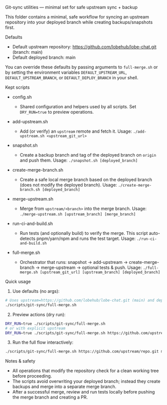 Git-sync utilities — minimal set for safe upstream sync + backup

This folder contains a minimal, safe workflow for syncing an upstream repository into your deployed branch while creating backups/snapshots first.

Defaults

- Default upstream repository: <https://github.com/lobehub/lobe-chat.git> (branch: main)
- Default deployed branch: main

You can override these defaults by passing arguments to `full-merge.sh` or by setting the environment variables `DEFAULT_UPSTREAM_URL`, `DEFAULT_UPSTREAM_BRANCH`, or `DEFAULT_DEPLOY_BRANCH` in your shell.

Kept scripts

- config.sh
  - Shared configuration and helpers used by all scripts. Set `DRY_RUN=true` to preview operations.

- add-upstream.sh
  - Add (or verify) an `upstream` remote and fetch it. Usage: `./add-upstream.sh <upstream_git_url>`

- snapshot.sh
  - Create a backup branch and tag of the deployed branch on `origin` and push them. Usage: `./snapshot.sh [deployed_branch]`

- create-merge-branch.sh
  - Create a safe local merge branch based on the deployed branch (does not modify the deployed branch). Usage: `./create-merge-branch.sh [deployed_branch]`

- merge-upstream.sh
  - Merge from `upstream/<branch>` into the merge branch. Usage: `./merge-upstream.sh [upstream_branch] [merge_branch]`

- run-ci-and-build.sh
  - Run tests (and optionally build) to verify the merge. This script auto-detects pnpm/yarn/npm and runs the test target. Usage: `./run-ci-and-build.sh`

- full-merge.sh
  - Orchestrator that runs: snapshot -> add-upstream -> create-merge-branch -> merge-upstream -> optional tests & push. Usage: `./full-merge.sh [upstream_git_url] [upstream_branch] [deployed_branch]`

Quick usage

1. Use defaults (no args):

```bash
# Uses upstream=https://github.com/lobehub/lobe-chat.git (main) and deployed branch 'main'
./scripts/git-sync/full-merge.sh
```

2. Preview actions (dry run):

```bash
DRY_RUN=true ./scripts/git-sync/full-merge.sh
# or with explicit upstream
DRY_RUN=true ./scripts/git-sync/full-merge.sh https://github.com/upstream/repo.git main
```

3. Run the full flow interactively:

```bash
./scripts/git-sync/full-merge.sh https://github.com/upstream/repo.git main
```

Notes & safety

- All operations that modify the repository check for a clean working tree before proceeding.
- The scripts avoid overwriting your deployed branch; instead they create backups and merge into a separate merge branch.
- After a successful merge, review and run tests locally before pushing the merge branch and creating a PR.

